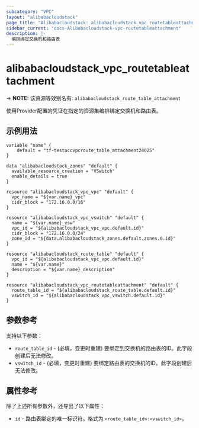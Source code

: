 ```yaml
---
subcategory: "VPC"
layout: "alibabacloudstack"
page_title: "Alibabacloudstack: alibabacloudstack_vpc_routetableattachment"
sidebar_current: "docs-Alibabacloudstack-vpc-routetableattachment"
description: |- 
  编排绑定交换机和路由表
---
```


# alibabacloudstack_vpc_routetableattachment
-> **NOTE:** 该资源等效别名有: `alibabacloudstack_route_table_attachment`

使用Provider配置的凭证在指定的资源集编排绑定交换机和路由表。

## 示例用法

```hcl
variable "name" {
    default = "tf-testaccvpcroute_table_attachment24025"
}

data "alibabacloudstack_zones" "default" {
  available_resource_creation = "VSwitch"
  enable_details = true
}

resource "alibabacloudstack_vpc_vpc" "default" {
  vpc_name = "${var.name}_vpc"
  cidr_block = "172.16.0.0/16"
}

resource "alibabacloudstack_vpc_vswitch" "default" {
  name = "${var.name}_vsw"
  vpc_id = "${alibabacloudstack_vpc_vpc.default.id}"
  cidr_block = "172.16.0.0/24"
  zone_id = "${data.alibabacloudstack_zones.default.zones.0.id}"
}

resource "alibabacloudstack_route_table" "default" {
  vpc_id = "${alibabacloudstack_vpc_vpc.default.id}"
  name = "${var.name}"
  description = "${var.name}_description"
}

resource "alibabacloudstack_vpc_routetableattachment" "default" {
  route_table_id = "${alibabacloudstack_route_table.default.id}"
  vswitch_id = "${alibabacloudstack_vpc_vswitch.default.id}"
}
```

## 参数参考

支持以下参数：

* `route_table_id` - (必填，变更时重建) 要绑定到交换机的路由表的ID。此字段创建后无法修改。
* `vswitch_id` - (必填，变更时重建) 要绑定路由表的交换机的ID。此字段创建后无法修改。

## 属性参考

除了上述所有参数外，还导出了以下属性：

* `id` - 路由表绑定的唯一标识符。格式为 `<route_table_id>:<vswitch_id>`。
